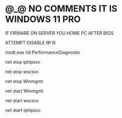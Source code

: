 # @_@ NO COMMENTS IT IS WINDOWS 11 PRO 

IF FIRWARE ON SERVER YOU HOME PC AFTER BIOS

ATTEMPT DISABLE № N

msdt.exe    /id    PerformanceDiagnostic

net    stop    iphlpsvc

net    stop    wscsvc

net    stop    Winmgmt

net    start    Winmgmt

net    start    wscsvc

net    start    iphlpsvc

